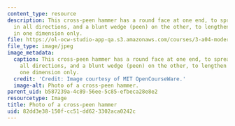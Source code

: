 ```yaml
---
content_type: resource
description: This cross-peen hammer has a round face at one end, to spread evenly
  in all directions, and a blunt wedge (peen) on the other, to lengthen the metal
  in one dimension only.
file: https://ol-ocw-studio-app-qa.s3.amazonaws.com/courses/3-a04-modern-blacksmithing-and-physical-metallurgy-fall-2008/82dd3e38150fcc51dd623302aca0242c_014.jpg
file_type: image/jpeg
image_metadata:
  caption: This cross-peen hammer has a round face at one end, to spread evenly in
    all directions, and a blunt wedge (peen) on the other, to lengthen the metal in
    one dimension only.
  credit: 'Credit: Image courtesy of MIT OpenCourseWare.'
  image-alt: Photo of a cross-peen hammer.
parent_uid: b587239a-4c89-56ee-5c85-efbeca28e8e2
resourcetype: Image
title: Photo of a cross-peen hammer
uid: 82dd3e38-150f-cc51-dd62-3302aca0242c
---
```

